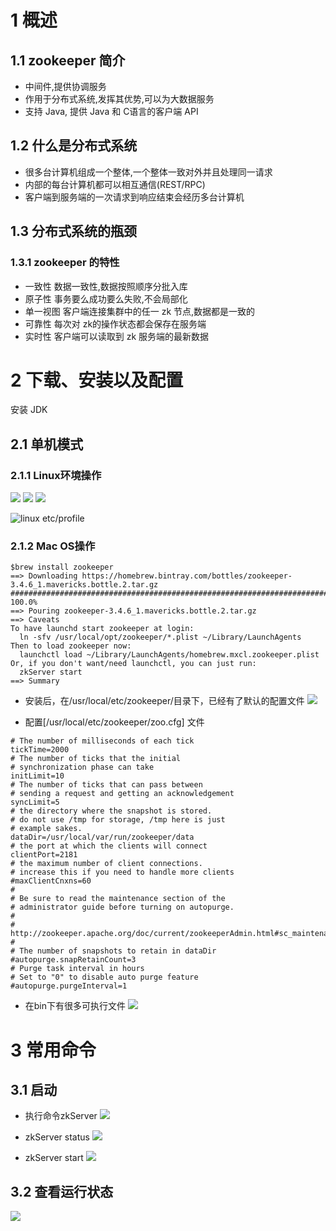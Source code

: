 # 1 概述

## 1.1 zookeeper 简介
- 中间件,提供协调服务
- 作用于分布式系统,发挥其优势,可以为大数据服务
- 支持 Java, 提供 Java 和 C语言的客户端 API
## 1.2 什么是分布式系统
- 很多台计算机组成一个整体,一个整体一致对外并且处理同一请求
- 内部的每台计算机都可以相互通信(REST/RPC)
- 客户端到服务端的一次请求到响应结束会经历多台计算机
## 1.3 分布式系统的瓶颈
### 1.3.1 zookeeper 的特性
- 一致性
数据一致性,数据按照顺序分批入库
- 原子性
事务要么成功要么失败,不会局部化
- 单一视图
客户端连接集群中的任一 zk 节点,数据都是一致的
- 可靠性
每次对 zk的操作状态都会保存在服务端
- 实时性
客户端可以读取到 zk 服务端的最新数据

# 2 下载、安装以及配置 
安装 JDK
## 2.1 单机模式

### 2.1.1 Linux环境操作
![](https://imgconvert.csdnimg.cn/aHR0cHM6Ly91cGxvYWQtaW1hZ2VzLmppYW5zaHUuaW8vdXBsb2FkX2ltYWdlcy80Njg1OTY4LTZiNjMxZTM4YTYyY2MxZGEucG5n?x-oss-process=image/format,png)
![](https://imgconvert.csdnimg.cn/aHR0cHM6Ly91cGxvYWQtaW1hZ2VzLmppYW5zaHUuaW8vdXBsb2FkX2ltYWdlcy80Njg1OTY4LTcwMDc1MzU4MGVjODUyZGMucG5n?x-oss-process=image/format,png)
![](https://imgconvert.csdnimg.cn/aHR0cHM6Ly91cGxvYWQtaW1hZ2VzLmppYW5zaHUuaW8vdXBsb2FkX2ltYWdlcy80Njg1OTY4LTI2MWI4MmZlMjI2NDc1NDcucG5n?x-oss-process=image/format,png)

![linux etc/profile](https://imgconvert.csdnimg.cn/aHR0cHM6Ly91cGxvYWQtaW1hZ2VzLmppYW5zaHUuaW8vdXBsb2FkX2ltYWdlcy80Njg1OTY4LWRlYWU3NTFjNTVhMzJiN2EucG5n?x-oss-process=image/format,png)

### 2.1.2 Mac OS操作
```
$brew install zookeeper
==> Downloading https://homebrew.bintray.com/bottles/zookeeper-3.4.6_1.mavericks.bottle.2.tar.gz
######################################################################## 100.0%
==> Pouring zookeeper-3.4.6_1.mavericks.bottle.2.tar.gz
==> Caveats
To have launchd start zookeeper at login:
  ln -sfv /usr/local/opt/zookeeper/*.plist ~/Library/LaunchAgents
Then to load zookeeper now:
  launchctl load ~/Library/LaunchAgents/homebrew.mxcl.zookeeper.plist
Or, if you don't want/need launchctl, you can just run:
  zkServer start
==> Summary

```

- 安装后，在/usr/local/etc/zookeeper/目录下，已经有了默认的配置文件
![](https://img-blog.csdnimg.cn/20190831224753215.png?x-oss-process=image/watermark,type_ZmFuZ3poZW5naGVpdGk,shadow_10,text_aHR0cHM6Ly9ibG9nLmNzZG4ubmV0L3FxXzMzNTg5NTEw,size_1,color_FFFFFF,t_70)

- 配置[/usr/local/etc/zookeeper/zoo.cfg] 文件
```
# The number of milliseconds of each tick
tickTime=2000
# The number of ticks that the initial
# synchronization phase can take
initLimit=10
# The number of ticks that can pass between
# sending a request and getting an acknowledgement
syncLimit=5
# the directory where the snapshot is stored.
# do not use /tmp for storage, /tmp here is just
# example sakes.
dataDir=/usr/local/var/run/zookeeper/data
# the port at which the clients will connect
clientPort=2181
# the maximum number of client connections.
# increase this if you need to handle more clients
#maxClientCnxns=60
#
# Be sure to read the maintenance section of the
# administrator guide before turning on autopurge.
#
# http://zookeeper.apache.org/doc/current/zookeeperAdmin.html#sc_maintenance
#
# The number of snapshots to retain in dataDir
#autopurge.snapRetainCount=3
# Purge task interval in hours
# Set to "0" to disable auto purge feature
#autopurge.purgeInterval=1
```

- 在bin下有很多可执行文件
![](https://img-blog.csdnimg.cn/20190901100223178.png?x-oss-process=image/watermark,type_ZmFuZ3poZW5naGVpdGk,shadow_10,text_aHR0cHM6Ly9ibG9nLmNzZG4ubmV0L3FxXzMzNTg5NTEw,size_1,color_FFFFFF,t_70)
# 3 常用命令
## 3.1 启动
- 执行命令zkServer
![](https://img-blog.csdnimg.cn/20190831225057740.png?x-oss-process=image/watermark,type_ZmFuZ3poZW5naGVpdGk,shadow_10,text_aHR0cHM6Ly9ibG9nLmNzZG4ubmV0L3FxXzMzNTg5NTEw,size_1,color_FFFFFF,t_70)

- zkServer status
![](https://img-blog.csdnimg.cn/20190901095002120.png?x-oss-process=image/watermark,type_ZmFuZ3poZW5naGVpdGk,shadow_10,text_aHR0cHM6Ly9ibG9nLmNzZG4ubmV0L3FxXzMzNTg5NTEw,size_1,color_FFFFFF,t_70)

- zkServer start
![](https://img-blog.csdnimg.cn/20190901095055784.png?x-oss-process=image/watermark,type_ZmFuZ3poZW5naGVpdGk,shadow_10,text_aHR0cHM6Ly9ibG9nLmNzZG4ubmV0L3FxXzMzNTg5NTEw,size_1,color_FFFFFF,t_70)

## 3.2 查看运行状态

![](https://img-blog.csdnimg.cn/20190901100422776.png?x-oss-process=image/watermark,type_ZmFuZ3poZW5naGVpdGk,shadow_10,text_aHR0cHM6Ly9ibG9nLmNzZG4ubmV0L3FxXzMzNTg5NTEw,size_1,color_FFFFFF,t_70)